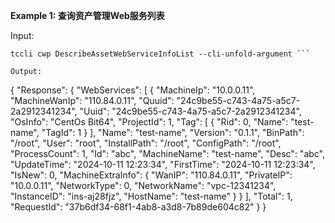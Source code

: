 **Example 1: 查询资产管理Web服务列表**



Input: 

```
tccli cwp DescribeAssetWebServiceInfoList --cli-unfold-argument ```

Output: 
```
{
    "Response": {
        "WebServices": [
            {
                "MachineIp": "10.0.0.11",
                "MachineWanIp": "110.84.0.11",
                "Quuid": "24c9be55-c743-4a75-a5c7-2a2912341234",
                "Uuid": "24c9be55-c743-4a75-a5c7-2a2912341234",
                "OsInfo": "CentOs Bit64",
                "ProjectId": 1,
                "Tag": [
                    {
                        "Rid": 0,
                        "Name": "test-name",
                        "TagId": 1
                    }
                ],
                "Name": "test-name",
                "Version": "0.1.1",
                "BinPath": "/root",
                "User": "root",
                "InstallPath": "/root",
                "ConfigPath": "/root",
                "ProcessCount": 1,
                "Id": "abc",
                "MachineName": "test-name",
                "Desc": "abc",
                "UpdateTime": "2024-10-11 12:23:34",
                "FirstTime": "2024-10-11 12:23:34",
                "IsNew": 0,
                "MachineExtraInfo": {
                    "WanIP": "110.84.0.11",
                    "PrivateIP": "10.0.0.11",
                    "NetworkType": 0,
                    "NetworkName": "vpc-12341234",
                    "InstanceID": "ins-aj28fjz",
                    "HostName": "test-name"
                }
            }
        ],
        "Total": 1,
        "RequestId": "37b6df34-68f1-4ab8-a3d8-7b89de604c82"
    }
}
```

